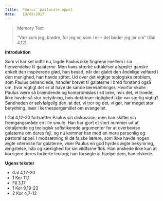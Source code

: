 ```yaml
---
title:  Paulus' pastorale appel
date:   19/08/2017
---
```


> <p>Memory Text</p>
> ”Vær som jeg, brødre, for jeg er, som I er – det beder jeg jer om” (Gal 4,12).

**Introduktion**

Som vi har set indtil nu, lagde Paulus ikke fingrene imellem i sin henvendelse til galaterne. Men hans stærke udtalelser afspejler ganske enkelt den inspirerede glød, han besad, når det gjaldt den åndelige velfærd i den menighed, han havde stiftet. Ud over det vigtige teologiske problem, som Paulus behandlede, handler brevet til galaterne i bred forstand også om, hvor vigtigt det er at have de sande læresætninger. Hvorfor skulle Paulus være så brændende og kompromisløs i sit brev, hvis det, vi troede, ikke havde så stor betydning, hvis doktrinær rigtighed ikke var særlig vigtig? Sandheden er selvfølgelig den, at det, vi tror og det, vi gør, har meget stor betydning, især i kernespørgsmålet om evangeliet.

I Gal 4,12-20 fortsætter Paulus sin diskussion; men han skifter sin fremgangsmåde en lille smule. Han har gjort et stort nummer ud af detaljerede og teologisk sofistikerede argumenter for at overbevise galaterne om deres fejl, og nu kommer han med en mere personlig og pastoral appel. I modsætning til de falske lærere, som ikke havde nogen ægte interesse for galaterne, viser Paulus en god hyrdes ægte bekymring, ængstelse, håb og kærlighed for sin vildfarne flok. Han ønskede ikke kun at korrigere deres forkerte teologi; han forsøgte at hjælpe dem, han elskede.

**Ugens tekster**

* Gal 4,12-20
* 1 Kor 11,1
* Fil 3,17
* 1 Kor 9,19-23 
* 2 Kor 4,7-12

